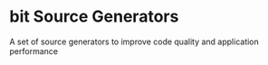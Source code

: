 # bit Source Generators

A set of source generators to improve code quality and application performance
